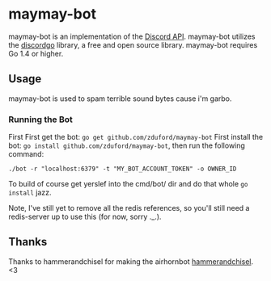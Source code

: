 # maymay-bot
maymay-bot is an implementation of the [Discord API](https://discordapp.com/developers/docs/intro). maymay-bot utilizes the [discordgo](https://github.com/bwmarrin/discordgo) library, a free and open source library. maymay-bot requires Go 1.4 or higher.

## Usage
maymay-bot is used to spam terrible sound bytes cause i'm garbo.

### Running the Bot
First First get the bot: `go get github.com/zduford/maymay-bot`
First install the bot: `go install github.com/zduford/maymay-bot`, then run the following command:

```
./bot -r "localhost:6379" -t "MY_BOT_ACCOUNT_TOKEN" -o OWNER_ID
```

To build of course get yerslef into the cmd/bot/ dir and do that whole `go install` jazz.


Note, I've still yet to remove all the redis references, so you'll still need a redis-server up to use this (for now, sorry ._.).

## Thanks
Thanks to hammerandchisel for making the airhornbot [hammerandchisel](https://github.com/hammerandchisel). <3
